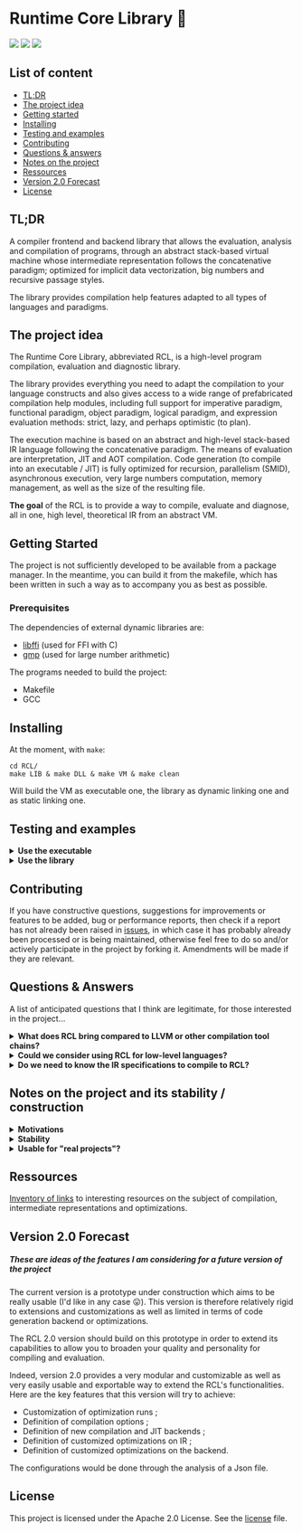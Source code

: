 # Runtime Core Library 🧙

<img src="https://img.shields.io/badge/Made%20in-C-blue.svg?style=for-the-badge"> <img src="https://img.shields.io/github/stars/vanaur/RCL?color=blue&style=for-the-badge"> <img src="https://img.shields.io/badge/Version-0.1-brown.svg?style=for-the-badge">

## List of content

 - [TL;DR](#tldr)
 - [The project idea](#the-project-idea)
 - [Getting started](#getting-started)
 - [Installing](#installing)
 - [Testing and examples](#testing-and-examples)
 - [Contributing](#contributing)
 - [Questions & answers](#questions--answers)
 - [Notes on the project](#notes-on-the-project-and-its-stability--construction)
 - [Ressources](#ressources)
 - [Version 2.0 Forecast](#version-20-forecast)
 - [License](#license)

## TL;DR
A compiler frontend and backend library that allows the evaluation, analysis and compilation of programs, through an abstract stack-based virtual machine whose intermediate representation follows the concatenative paradigm; optimized for implicit data vectorization, big numbers and recursive passage styles.

The library provides compilation help features adapted to all types of languages and paradigms.

## The project idea
The Runtime Core Library, abbreviated RCL, is a high-level program compilation, evaluation and diagnostic library.

The library provides everything you need to adapt the compilation to your language constructs and also gives access to a wide range of prefabricated compilation help modules, including full support for imperative paradigm, functional paradigm, object paradigm, logical paradigm, and expression evaluation methods: strict, lazy, and perhaps optimistic (to plan).

The execution machine is based on an abstract and high-level stack-based IR language following the concatenative paradigm. The means of evaluation are interpretation, JIT and AOT compilation. Code generation (to compile into an executable / JIT) is fully optimized for recursion, parallelism (SMID), asynchronous execution, very large numbers computation, memory management, as well as the size of the resulting file.

**The goal** of the RCL is to provide a way to compile, evaluate and diagnose, all in one, high level, theoretical IR from an abstract VM.

## Getting Started
The project is not sufficiently developed to be available from a package manager. In the meantime, you can build it from the makefile, which has been written in such a way as to accompany you as best as possible.

### Prerequisites

The dependencies of external dynamic libraries are:

 - [libffi](https://sourceware.org/libffi/) (used for FFI with C)
 - [gmp](https://gmplib.org/) (used for large number arithmetic)

The programs needed to build the project:

 - Makefile
 - GCC

## Installing

At the moment, with `make`:

```
cd RCL/
make LIB & make DLL & make VM & make clean
```

Will build the VM as executable one, the library as dynamic linking one and as static linking one.

## Testing and examples

<details><summary><b>Use the executable</b></summary>

The generated executable allows you to use the VM (only) through the REPL, but can also run entire files and programs.

Launch the executable with the option **`--repl`** and enter the interactive environment.

| COMMAND 	| Description                                                   	|
|---------	|---------------------------------------------------------------	|
| STACK   	| Displays the current program stack                            	|
| FREE    	| Deletes created variables, structures and functions           	|
| QUIT    	| Exit the program                                              	|
| HELP    	| Display the help menu                                         	|
| TYPEOF  	| Determines the type of the given expression                   	|
| STEP    	| Evaluates the given expression steps by steps                 	|
| EXEC    	| Evaluates the given expression                                	|
| EXECT   	| Evaluates the given expression and display the execution time 	|
| SET     	| Defines a new given option                                    	|
| OOF     	| Determines the algorithmic complexity of the given expression 	|
| OPT     	| /                                                             	|
| SHOW    	| /                                                             	|

You can enter an arithmetic expression with the reverse Polish syntax: `3 7 + 2 * 10 /`. Think of it as instructions on a stack:

```arm
load 3
load 7
add
load 2
mul
load 10
div
```

You can also send an IR file to the executable, it will evaluate it, for example:
```rust
.define
    // An optimized factorial function (with recursion)
    fac_acc =
        dup 1 swap lw quote
            [pop]
            [dup flip * swap -- fac_acc]
        ifte ;
    fac = 1 swap fac_acc ;

.main
    817 x\
    "The factorial of x = " puts
    x fac nvshow puts
```

To evaluate a file, simply pass it as a program argument. You can always use the REPL over it, as well as the functions that have been defined in the program.

</details>

<details><summary><b>Use the library</b></summary>

If you're using the library, make sure that the [header files](include/) are accessible from your compiler. and of course the library that you can link with `-lrcl`. Make sure these files are accessible from the command prompt you're using to build and testing.

All the features you'll need will be found in `RCL\Library\`.

The function `rcl_hello_world()` can be used from `RCL\Library\rclib.h`, it will display a `Hello, world!` for the RCL:

```c
#include <RCL\Library\rclib.h>

int main(int argc, char *argv[])
{
    // Calling the 'Hello, world!' function
    rcl_hello_world();
    return EXIT_SUCCESS;
}
```
If you want something more concrete, you can describe the AST of a program:

```c
#include <RCL\Library\rclib.h>
#include <RCL\Library\Primitive\Expression.h>

int main(int argc, char *argv[])
{
    rcl_expr_t cst_n1 = rcl_expr_cst_int(4);
    rcl_expr_t cst_n2 = rcl_expr_cst_int(8);
    rcl_expr_t my_exp = rcl_expr_add(cst_n1, cst_n2);

    printf("Input: 4 + 8\n");
    printf("RCL display: %s\n", rcl_show_ir_expr(my_exp));
    
    struct IResult res = rcl_evali_expr(my_exp);

    printf("Resulting: %d\n", res.main_returned);
    
    return EXIT_SUCCESS;
}
```

Or, if you don't like variables:

```c
#include <RCL\Library\rclib.h>
#include <RCL\Library\Primitive\Expression.h>

int main(int argc, char *argv[])
{
    rcl_expr_t my_exp =
        rcl_expr__mul(
            rcl_expr__var("4"),
            rcl_expr__add(
                rcl_expr__cst_int(3),
                rcl_expr__div(
                    rcl_expr__var("6"),
                    rcl_expr__cst_int(2))));

    printf("Input: 4 * (3 + (6 / 2))\n");
    printf("RCL display: %s\n", rcl_show_ir_expr(my_exp));
    
    struct IResult res = rcl_evali_expr(my_exp);

    printf("Resulting: %d\n", res.main_returned);
    
    return EXIT_SUCCESS;
}
```

Compile: `gcc -lrcl main.c -o main`.

Don't worry, it sounds barbaric when you put it that way, but what we've done here is really nothing more than the work your compiler will do from AST nodes.

</details>

## Contributing

If you have constructive questions, suggestions for improvements or features to be added, bug or performance reports, then check if a report has not already been raised in [issues](https://github.com/vanaur/RCL/issues), in which case it has probably already been processed or is being maintained, otherwise feel free to do so and/or actively participate in the project by forking it. Amendments will be made if they are relevant.

## Questions & Answers

A list of anticipated questions that I think are legitimate, for those interested in the project...

<details><summary><b>What does RCL bring compared to LLVM or other compilation tool chains?</b></summary>
The project is still very young, so absolutely nothing at the moment. It is rather a "proof of concepts" intended to put forward an abstract and functional intermediate representation. Nevertheless, this supposes, for more advanced versions of the project, that the lib will manage all the technical details (performance, memory, pointers, ...) that it is sometimes more complicated to manage.
</details>

<details><summary><b>Could we consider using RCL for low-level languages?</b></summary>
A priori, this would not be impossible, however the resulting code would not be low-level and would probably not correspond at all to what is expected from a compiler for low-level languages.
</details>

<details><summary><b>Do we need to know the IR specifications to compile to RCL?</b></summary>
It's always useful to have a deeper knowledge of what you're using, but the library will provide layers of abstraction so that you don't have to worry about the resulting code/IR at compile time at all. So, no!
</details>

## Notes on the project and its stability / construction

<details><summary><b>Motivations</b></summary>
There are 3 reasons that pushed me to realize this project:

 - I'm in the process of creating a programming language, I wanted a way to compile, interpret and analyze my executions. There are of course other popular VMs that do a great job, but I wanted to have something of my own, as well as open to proposals and contributions for other projects.
 - The fields of programming languages, their implementation and compilers are part of what I prefer in computer science. In order to better understand their internal workings, I wanted to embark on a "large scale" project in this direction.
 - A lot of VMs or tools to help evaluate and compile languages of all kinds require quite a lot of effort, and most of the time use a machine-like intermediate representation (actually, I don't know of any that don't do otherwise (but it must surely exist)). I wanted to "put aside" this way of doing things a bit, to experiment with a different approach in representation and compilation as well as use.
</details>

<details><summary><b>Stability</b></summary>
The RCL is a relatively "old" project for me, its idea goes back to April 2018, but I didn't have enough programming and computer knowledge to start it. In the meantime the ideas were born, but still no realization. This repository presents the first version of the RCL I wrote in C, its base dates from March 2019.

For me it was therefore a project of (re)learning compilers, language theory, and everything that comes close to that (with of course learning C and project management). So there are some elementary parts of the RCL that are old and would be hard to modify, however this is part of my goals.

In terms of "frondend", few changes should be made on what already exists, it's more about the "backend" (at the time I didn't care about freeing the allocated memory!). In the long term, all these old foundations should be updated properly, however, in the meantime, the project remains fully usable, it is rather bad practice in the [/Core](source/VM/Core).
</details>

<details><summary><b>Usable for "real projects"?</b></summary>
Of course, these are big words compared to the current progress. What I mean by this is that, in the long term, RCL being a potential choice for the compilation backend for languages, in the sense of its capabilities.
</details>

## Ressources

[Inventory of links](.ressources/README.md) to interesting resources on the subject of compilation, intermediate representations and optimizations.

## Version 2.0 Forecast
##### These are ideas of the features I am considering for a future version of the project

The current version is a prototype under construction which aims to be really usable (I'd like in any case 😛). This version is therefore relatively rigid to extensions and customizations as well as limited in terms of code generation backend or optimizations.

The RCL 2.0 version should build on this prototype in order to extend its capabilities to allow you to broaden your quality and personality for compiling and evaluation.

Indeed, version 2.0 provides a very modular and customizable as well as very easily usable and exportable way to extend the RCL's functionalities. Here are the key features that this version will try to achieve:

 - Customization of optimization runs ;
 - Definition of compilation options ;
 - Definition of new compilation and JIT backends ;
 - Definition of customized optimizations on IR ;
 - Definition of customized optimizations on the backend. 

The configurations would be done through the analysis of a Json file.

## License
This project is licensed under the Apache 2.0 License. See the [license](https://github.com/vanaur/RCL/blob/master/LICENSE) file.

